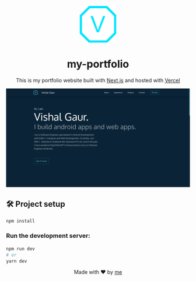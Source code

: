 <div align="center">
  <img alt="Logo" src="public/logo-vg.png" width="100" />
</div>
<h1 align="center">
  my-portfolio
</h1>
<p align="center">
  This is my portfolio website built with <a href="https://nextjs.org/" target="_blank">Next.js</a> and hosted with <a href="https://vercel.com/" target="_blank">Vercel</a>
</p>

![demo](snapshots/portfolio-snapshot.png)

## :hammer_and_wrench: Project setup

```
npm install
```

### Run the development server:

```bash
npm run dev
# or
yarn dev
```

<p align="center"> Made with ❤️ by <a href="https://github.com/i-vishi">me</a></p>
